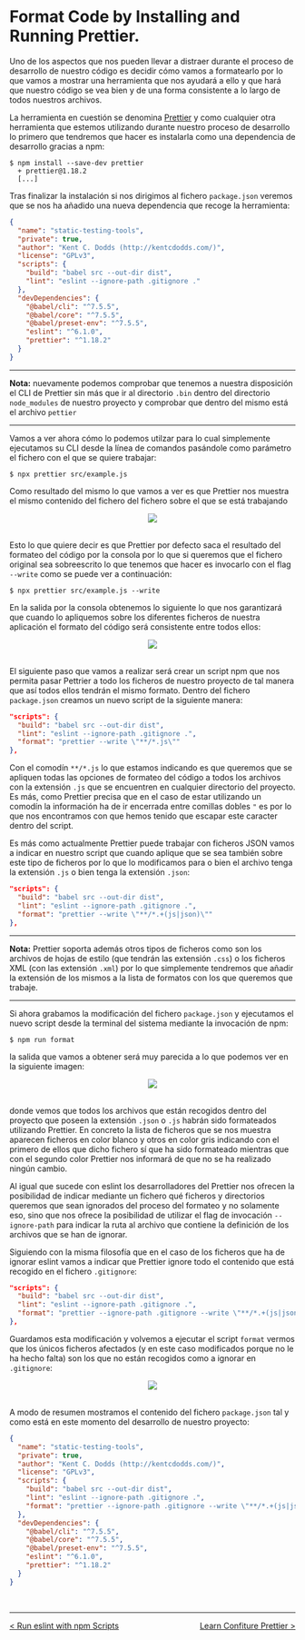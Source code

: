 # Format Code by Installing and Running Prettier.

Uno de los aspectos que nos pueden llevar a distraer durante el proceso de desarrollo de nuestro código es decidir cómo vamos a formatearlo por lo que vamos a mostrar una herramienta que nos ayudará a ello y que hará que nuestro código se vea bien y de una forma consistente a lo largo de todos nuestros archivos.

La herramienta en cuestión se denomina [Prettier](https://prettier.io/) y como cualquier otra herramienta que estemos utilizando durante nuestro proceso de desarrollo lo primero que tendremos que hacer es instalarla como una dependencia de desarrollo gracias a npm:

```console
$ npm install --save-dev prettier
  + prettier@1.18.2
  [...]
```

Tras finalizar la instalación si nos dirigimos al fichero `package.json` veremos que se nos ha añadido una nueva dependencia que recoge la herramienta:

```json
{
  "name": "static-testing-tools",
  "private": true,
  "author": "Kent C. Dodds (http://kentcdodds.com/)",
  "license": "GPLv3",
  "scripts": {
    "build": "babel src --out-dir dist",
    "lint": "eslint --ignore-path .gitignore ."
  },
  "devDependencies": {
    "@babel/cli": "^7.5.5",
    "@babel/core": "^7.5.5",
    "@babel/preset-env": "^7.5.5",
    "eslint": "^6.1.0",
    "prettier": "^1.18.2"
  }
}
```

---
**Nota:** nuevamente podemos comprobar que tenemos a nuestra disposición el CLI de Prettier sin más que ir al directorio `.bin` dentro del directorio `node_modules` de nuestro proyecto y comprobar que dentro del mismo está el archivo `pettier`

---

Vamos a ver ahora cómo lo podemos utilzar para lo cual simplemente ejecutamos su CLI desde la línea de comandos pasándole como parámetro el fichero con el que se quiere trabajar:

```console
$ npx prettier src/example.js
```

Como resultado del mismo lo que vamos a ver es que Prettier nos muestra el mismo contenido del fichero del fichero sobre el que se está trabajando

<div style='text-align: center'>
  <img src='../images/ch02/02_21.png' />
</div>
<br />

Esto lo que quiere decir es que Prettier por defecto saca el resultado del formateo del código por la consola por lo que si queremos que el fichero original sea sobreescrito lo que tenemos que hacer es invocarlo con el flag `--write` como se puede ver a continuación:

```console
$ npx prettier src/example.js --write
```

En la salida por la consola obtenemos lo siguiente lo que nos garantizará que cuando lo apliquemos sobre los diferentes ficheros de nuestra aplicación el formato del código será consistente entre todos ellos:

<div style='text-align: center'>
  <img src='../images/ch02/02_22.png' />
</div>
<br />

El siguiente paso que vamos a realizar será crear un script npm que nos permita pasar Pettrier a todo los ficheros de nuestro proyecto de tal manera que así todos ellos tendrán el mismo formato. Dentro del fichero `package.json` creamos un nuevo script de la siguiente manera:

```json
"scripts": {
  "build": "babel src --out-dir dist",
  "lint": "eslint --ignore-path .gitignore .",
  "format": "prettier --write \"**/*.js\""
},
```

Con el comodín `**/*.js` lo que estamos indicando es que queremos que se apliquen todas las opciones de formateo del código a todos los archivos con la extensión `.js` que se encuentren en cualquier directorio del proyecto. Es más, como Prettier precisa que en el caso de estar utilizando un comodín la información ha de ir encerrada entre comillas dobles `"` es por lo que nos encontramos con que hemos tenido que escapar este caracter dentro del script.

Es más como actualmente Prettier puede trabajar con ficheros JSON vamos a indicar en nuestro script que cuando aplique que se sea también sobre este tipo de ficheros por lo que lo modificamos para o bien el archivo tenga la extensión `.js` o bien tenga la extensión `.json`:

```json
"scripts": {
  "build": "babel src --out-dir dist",
  "lint": "eslint --ignore-path .gitignore .",
  "format": "prettier --write \"**/*.+(js|json)\""
},
```

---
**Nota:** Prettier soporta además otros tipos de ficheros como son los archivos de hojas de estilo (que tendrán las extensión `.css`) o los ficheros XML (con las extensión `.xml`) por lo que simplemente tendremos que añadir la extensión de los mismos a la lista de formatos con los que queremos que trabaje.

---

Si ahora grabamos la modificación del fichero `package.json` y ejecutamos el nuevo script desde la terminal del sistema mediante la invocación de npm:

```console
$ npm run format
```

la salida que vamos a obtener será muy parecida a lo que podemos ver en la siguiente imagen:

<div style='text-align: center'>
  <img src='../images/ch02/02_23.png' />
</div>
<br />

donde vemos que todos los archivos que están recogidos dentro del proyecto que poseen la extensión `.json` o `.js` habrán sido formateados utilizando Prettier. En concreto la lista de ficheros que se nos muestra aparecen ficheros en color blanco y otros en color gris indicando con el primero de ellos que dicho fichero sí que ha sido formateado mientras que con el segundo color Prettier nos informará de que no se ha realizado ningún cambio.

Al igual que sucede con eslint los desarrolladores del Prettier nos ofrecen la posibilidad de indicar mediante un fichero qué ficheros y directorios queremos que sean ignorados del proceso del formateo y no solamente eso, sino que nos ofrece la posibilidad de utilizar el flag de invocación `--ignore-path` para indicar la ruta al archivo que contiene la definición de los archivos que se han de ignorar.

Siguiendo con la misma filosofía que en el caso de los ficheros que ha de ignorar eslint vamos a indicar que Prettier ignore todo el contenido que está recogido en el fichero `.gitignore`:

```json
"scripts": {
  "build": "babel src --out-dir dist",
  "lint": "eslint --ignore-path .gitignore .",
  "format": "prettier --ignore-path .gitignore --write \"**/*.+(js|json)\""
},
```

Guardamos esta modificación y volvemos a ejecutar el script `format` vermos que los únicos ficheros afectados (y en este caso modificados porque no le ha hecho falta) son los que no están recogidos como a ignorar en `.gitignore`:

<div style='text-align: center'>
  <img src='../images/ch02/02_24.png' />
</div>
<br />

A modo de resumen mostramos el contenido del fichero `package.json` tal y como está en este momento del desarrollo de nuestro proyecto:

```json
{
  "name": "static-testing-tools",
  "private": true,
  "author": "Kent C. Dodds (http://kentcdodds.com/)",
  "license": "GPLv3",
  "scripts": {
    "build": "babel src --out-dir dist",
    "lint": "eslint --ignore-path .gitignore .",
    "format": "prettier --ignore-path .gitignore --write \"**/*.+(js|json)\""
  },
  "devDependencies": {
    "@babel/cli": "^7.5.5",
    "@babel/core": "^7.5.5",
    "@babel/preset-env": "^7.5.5",
    "eslint": "^6.1.0",
    "prettier": "^1.18.2"
  }
}
```

<br />

----
<div>
  <div style="float: left">
    <a href="https://github.com/DevJoseManuel/js-tutorials/blob/master/testing/ch01/02_05.md">
      < Run eslint with npm Scripts
    </a>
  </div>
  <div style="float: right">
    <a href="https://github.com/DevJoseManuel/js-tutorials/blob/master/testing/ch02/02_07.md">
      Learn Confiture Prettier >
    </a>
  </div>
</div>
